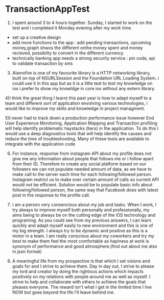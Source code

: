 # TransactionAppTest

1) I spent around 3 to 4 hours together. Sunday, I started to work on the test and i completed it Monday evening after my work time.
- set up a creative design
- add more functions to the app : add pending transactions, upcoming money,graph shwos the different onthe money spent and money recieved, possibilty to convert in the different currency.
- technically banking app needs a strong security service : pin code, api to validate transaction by sms

3) Alamofire is one of my favourite library is a HTTP networking library, built on top of NSURLSession and the Foundation URL Loading System. i could use it in this app but as it is a little test to test my knowledge on ios i prefer to show my knowldge in core ios without any extern library.

4)I think the great thing I learnt this past year is how to adapt myself to a team and different sort of application envolving various technologies, i would like to  improve my skills and knowledge in project managment.

5)I never had to track down a production performance issue however End User Experience Monitoring, Application Mapping and Transaction profiling
will help identify problematic haystacks (tiers) in the application. To do this I would use a deep diagnostics tools that will help identify the causes and reduce the time of troubleshooting. Many of these tools are available to integrate with the application code 

6) For instance, response from instagram API about my profile does not give me any information about people that follows me or i follow apart from their ID. Therefore to create any social platform based on our followers we can not populate needed amount of data, as we have to make call to the server each time for each following/followed person. Instagram restrict us to make over certain amount of calls so current API would not be efficient. Solution would be to populate basic info about following/followed person, the same way that Facebook does with latest post in the response to the profile call.

7) I am a person very consencious about my job and tasks. When I work, I try always to improve myself both personally and professionally, my aims being to always be on the cutting edge of the iOS technology and programing. As you could see from my previous answers, I can learn quickly and adapt myself easily to new environment and this is one of my big strength. I always try to be dynamic and positive as this is a motor in a team. I am really conscious about my coworkers and try my best to make them feel the most comfortable as hapiness at work is synonym of performance and good atmosphere.(find out about me also in json format)

8) A meaningful life from my prospective is that which I set visions and goals for and I strive to achieve them. Day in day out, I strive to please my lord and creator by doing the rightious actions which impacts positively on my relations with people around me as well as myself. I strive to help and collaborate with others to achieve the goals that pleases everyone. The reward isn't what I get in the limited time I live NOW but goes beyond the life I'll leave behind me.
